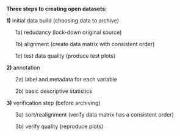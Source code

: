 
**Three steps to creating open datasets:**

**1)** initial data build (choosing data to archive)

&nbsp;&nbsp;&nbsp;&nbsp;&nbsp;&nbsp;1a) redudancy (lock-down original source) 

&nbsp;&nbsp;&nbsp;&nbsp;&nbsp;&nbsp;1b) alignment (create data matrix with consistent order)

&nbsp;&nbsp;&nbsp;&nbsp;&nbsp;&nbsp;1c) test data quality (produce test plots)

**2)** annotation

&nbsp;&nbsp;&nbsp;&nbsp;&nbsp;&nbsp;2a) label and metadata for each variable

&nbsp;&nbsp;&nbsp;&nbsp;&nbsp;&nbsp;2b) basic descriptive statistics

**3)** verification step (before archiving)

&nbsp;&nbsp;&nbsp;&nbsp;&nbsp;&nbsp;3a) sort/realignment (verify data matrix has a consistent order)

&nbsp;&nbsp;&nbsp;&nbsp;&nbsp;&nbsp;3b) verify quality (reproduce plots)
